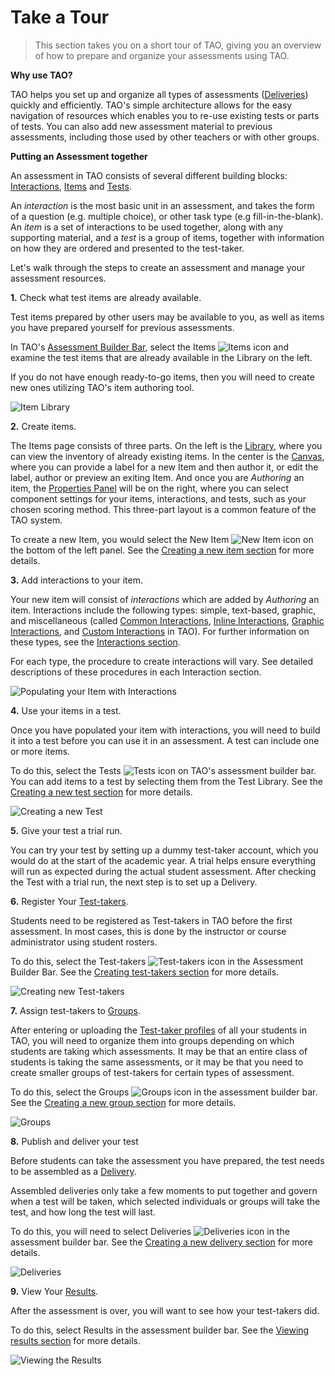 <!--
created_at: 2016-12-15
authors:         
    - "Catherine Pease"
--> 

# Take a Tour


>This section takes you on a short tour of TAO, giving you an overview of how to prepare and organize your assessments using TAO.

**Why use TAO?** 

TAO helps you set up and organize all types of assessments ([Deliveries](../appendix/glossary.md#delivery)) quickly and efficiently. TAO's simple architecture allows for the easy navigation of resources which enables you to re-use existing tests or parts of tests. You can also add new assessment material to previous assessments, including those used by other teachers or with other groups.

**Putting an Assessment together**

An assessment in TAO consists of several different building blocks: [Interactions](../appendix/glossary.md#interaction), [Items](../appendix/glossary.md#item) and [Tests](../appendix/glossary.md#test).

An *interaction* is the most basic unit in an assessment, and takes the form of a question (e.g. multiple choice), or other task type (e.g fill-in-the-blank). An *item* is a set of interactions to be used together, along with any supporting material, and a *test* is a group of items, together with information on how they are ordered and presented to the test-taker.

Let's walk through the steps to create an assessment and manage your assessment resources.

**1.** Check what test items are already available.

Test items prepared by other users may be available to you, as well as items you have prepared yourself for previous assessments.

In TAO's [Assessment Builder Bar](../appendix/glossary.md#assessment-builder-bar), select the Items ![Items](../resources/_icons/item.png) icon and examine the test items that are already available in the Library on the left.

If you do not have enough ready-to-go items, then you will need to create new ones utilizing TAO's item authoring tool.

![Item Library](../resources/backend/items/items.png)

**2.** Create items.

The Items page consists of three parts. On the left is the [Library](../appendix/glossary.md#library), where you can view the inventory of already existing items. In the center is the [Canvas](../appendix/glossary.md#canvas), where you can provide a label for a new Item and then author it, or edit the label, author or preview an exiting Item. And once you are _Authoring_ an item, the [Properties Panel](../appendix/glossary.md#properties-panel) will be on the right, where you can select component settings for your items, interactions, and tests, such as your chosen scoring method. This three-part layout is a common feature of the TAO system. 

To create a new Item, you would select the New Item ![New Item](../resources/_icons/item.png) icon on the bottom of the left panel. See the [Creating a new item section](../items/creating-a-new-item.md) for more details.

**3.** Add interactions to your item.

Your new item will consist of *interactions* which are added by _Authoring_ an item. Interactions include the following types: simple, text-based, graphic, and miscellaneous (called [Common Interactions](../appendix/glossary.md#common-interaction), [Inline Interactions](../appendix/glossary.md#inline-interaction), [Graphic Interactions](../appendix/glossary.md#graphic-interaction), and [Custom Interactions](../appendix/glossary.md#custom-interaction) in TAO). For further information on these types, see the [Interactions section](../interactions/what-is-an-interaction.md).

For each type, the procedure to create interactions will vary. See detailed descriptions of these procedures in each Interaction section.

![Populating your Item with Interactions](../resources/backend/items/authoring-25.png)

**4.** Use your items in a test.

Once you have populated your item with interactions, you will need to build it into a test before you can use it in an assessment. A test can include one or more items. 

To do this, select the Tests ![Tests](../resources/_icons/test.png) icon  on TAO's assessment builder bar. You can add items to a test by selecting them from the Test Library. See the [Creating a new test section](../tests/creating-a-new-test.md) for more details.

![Creating a new Test](../resources/backend/tests/new-test.png)

**5.** Give your test a trial run.

You can try your test by setting up a dummy test-taker account, which you would do at the start of the academic year. A trial helps ensure everything will run as expected during the actual student assessment. After checking the Test with a trial run, the next step is to set up a Delivery.

**6.** Register Your [Test-takers](../appendix/glossary.md#test-taker).

Students need to be registered as Test-takers in TAO before the first assessment. In most cases, this is done by the instructor or course administrator using student rosters. 

To do this, select the Test-takers ![Test-takers](../resources/_icons/test-taker.png) icon in the Assessment Builder Bar. See the [Creating test-takers section](../test-takers/creating-test-taker.md) for more details.

![Creating new Test-takers](../resources/backend/test-takers/new-test-taker.png)

**7.** Assign test-takers to [Groups](../appendix/glossary.md#group).

After entering or uploading the [Test-taker profiles](../test-takers/creating-test-taker.md) of all your students in TAO, you will need to organize them into groups depending on which students are taking which assessments. It may be that an entire class of students is taking the same assessments, or it may be that you need to create smaller groups of test-takers for certain types of assessment.

To do this, select the Groups ![Groups](../resources/_icons/test-takers.png) icon in the assessment builder bar. See the [Creating a new group section](../groups/creating-a-new-group.md) for more details.

![Groups](../resources/backend/groups/groups.png)

**8.** Publish and deliver your test

Before students can take the assessment you have prepared, the test needs to be assembled as a [Delivery](../appendix/glossary.md#delivery). 

Assembled deliveries only take a few moments to put together and govern when a test will be taken, which selected individuals or groups will take the test, and how long the test will last. 

To do this, you will need to select Deliveries ![Deliveries](../resources/_icons/delivery.png) icon in the assessment builder bar. See the [Creating a new delivery section](../deliveries/create-a-new-delivery.md) for more details.

![Deliveries](../resources/backend/deliveries/deliveries.png)

**9.** View Your [Results](../appendix/glossary.md#results).

After the assessment is over, you will want to see how your test-takers did. 

To do this, select Results in the assessment builder bar.
See the [Viewing results section](../results/viewing-results.md) for more details.

![Viewing the Results](../resources/backend/results/results.png)
